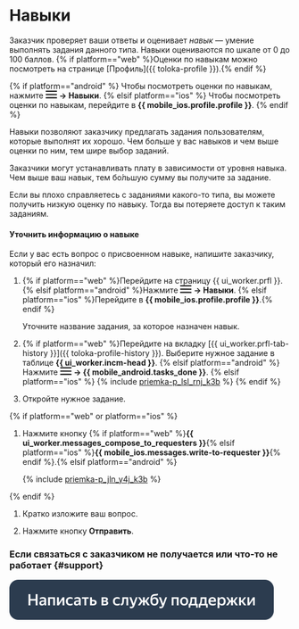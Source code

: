 # Навыки

Заказчик проверяет ваши ответы и оценивает _навык_ — умение выполнять задания данного типа. Навыки оцениваются по шкале от 0 до 100 баллов. {% if platform=="web" %}Оценки по навыкам можно посмотреть на странице [Профиль]({{ toloka-profile }}).{% endif %}

{% if platform=="android" %}
Чтобы посмотреть оценки по навыкам, нажмите **![](assets/menu.png) → Навыки**.
{% elsif platform=="ios" %}
Чтобы посмотреть оценки по навыкам, перейдите в **{{ mobile_ios.profile.profile }}**.
{% endif %}

Навыки позволяют заказчику предлагать задания пользователям, которые выполнят их хорошо. Чем больше у вас навыков и чем выше оценки по ним, тем шире выбор заданий.

Заказчики могут устанавливать плату в зависимости от уровня навыка. Чем выше ваш навык, тем бо́льшую сумму вы получите за задание.

Если вы плохо справляетесь с заданиями какого-то типа, вы можете получить низкую оценку по навыку. Тогда вы потеряете доступ к таким заданиям.

#### Уточнить информацию о навыке

Если у вас есть вопрос о присвоенном навыке, напишите заказчику, который его назначил:

1. {% if platform=="web" %}Перейдите на страницу {{ ui_worker.prfl }}.
   {% elsif platform=="android" %}Нажмите **![](assets/menu.png) → Навыки**.
   {% elsif platform=="ios" %}Перейдите в **{{ mobile_ios.profile.profile }}**.{% endif %}
    
	Уточните название задания, за которое назначен навык.
    
1. {% if platform=="web" %}Перейдите на вкладку [{{ ui_worker.prfl-tab-history }}]({{ toloka-profile-history }}). Выберите нужное задание в таблице **{{ ui_worker.incm-head }}**.
   {% elsif platform=="android" %}Нажмите **![](assets/menu.png) → {{ mobile_android.tasks_done }}**.
   {% elsif platform=="ios" %} 
    {% include [priemka-p_lsl_rnj_k3b](_includes/priemka/id-priemka/p_lsl_rnj_k3b.md) %}
   {% endif %}
   
1. Откройте нужное задание.

{% if platform=="web" or platform=="ios" %}
1. Нажмите кнопку {% if platform=="web" %}**{{ ui_worker.messages_compose_to_requesters }}**{% elsif platform=="ios" %}**{{ mobile_ios.messages.write-to-requester }}**{% endif %}.{% elsif platform=="android" %}
    
    {% include [priemka-p_jln_y4j_k3b](_includes/priemka/id-priemka/p_jln_y4j_k3b.md) %}

{% endif %}
1. Кратко изложите ваш вопрос.
    
1. Нажмите кнопку **Отправить**.

### Если связаться с заказчиком не получается или что-то не работает {#support}

[![](assets/buttons/contact-support.svg)](troubleshooting/troubleshooting.md#not_working_properly)

